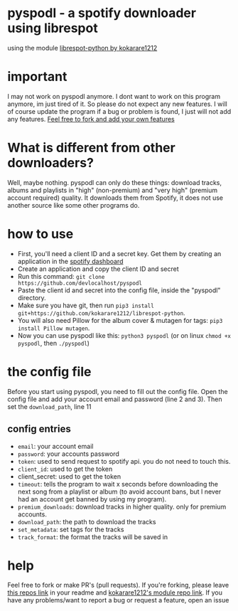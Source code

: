 # pyspodl - a spotify downloader using librespot

using the module [librespot-python by kokarare1212](https://github.com/kokarare1212/librespot-python)

# important
I may not work on pyspodl anymore. I dont want to work on this program anymore, im just tired of it. So please do not expect any new features. I will of course update the program if a bug or problem is found, I just will not add any features. [Feel free to fork and add your own features](#helping)

# What is different from other downloaders?
Well, maybe nothing. pyspodl can only do these things: download tracks, albums and playlists in "high" (non-premium) and "very high" (premium account required) quality. It downloads them from Spotify, it does not use another source like some other programs do.

# how to use
+ First, you'll need a client ID and a secret key. Get them by creating an application in the [spotify dashboard](https://developer.spotify.com/dashboard/applications)
+ Create an application and copy the client ID and secret
+ Run this command: `git clone https://github.com/devlocalhost/pyspodl`
+ Paste the client id and secret into the config file, inside the "pyspodl" directory.
+ Make sure you have git, then run `pip3 install git+https://github.com/kokarare1212/librespot-python`.
+ You will also need Pillow for the album cover & mutagen for tags: `pip3 install Pillow mutagen`.
+ Now you can use pyspodl like this: `python3 pyspodl` (or on linux `chmod +x pyspodl`, then `./pyspodl`)

# the config file
Before you start using pyspodl, you need to fill out the config file. Open the config file and add your account email and password (line 2 and 3). Then set the `download_path`, line 11

## config entries
+ `email`: your account email
+ `password`: your accounts password
+ `token`: used to send request to spotify api. you do not need to touch this.
+ `client_id`: used to get the token
+ client_secret: used to get the token
+ `timeout`: tells the program to wait x seconds before downloading the next song from a playlist or album (to avoid account bans, but I never had an account get banned by using my program).
+ `premium_downloads`: download tracks in higher quality. only for premium accounts.
+ `download_path`: the path to download the tracks
+ `set_metadata`: set tags for the tracks
+ `track_format`: the format the tracks will be saved in

# help
Feel free to fork or make PR's (pull requests). If you're forking, please leave [this repos link](https://github.com/devlocalhost/pyspodl) in your readme and [kokarare1212's module repo link](https://github.com/kokarare1212/librespot-python).
If you have any problems/want to report a bug or request a feature, open an issue
